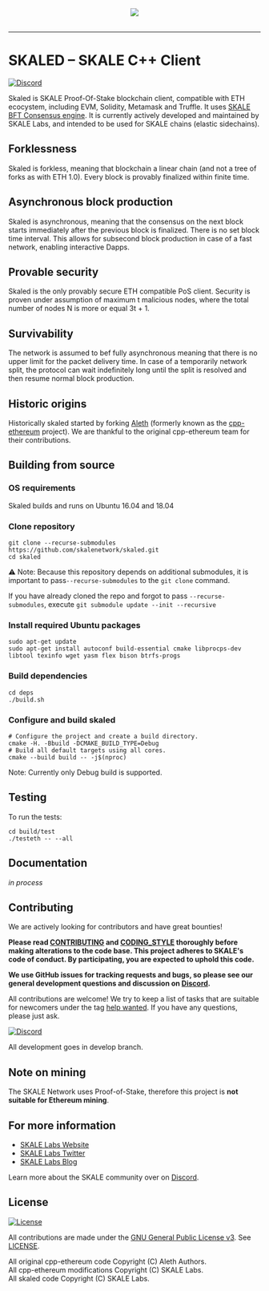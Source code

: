 <div align="center">
  <img src="https://uploads-ssl.webflow.com/5be05ae542686c4ebf192462/5be2f8beb08f6d0fbd2ea797_Skale_Logo_Blue-p-500.png"><br><br>
</div>

-----------------

# SKALED – SKALE C++ Client



[![Discord](https://img.shields.io/discord/534485763354787851.svg)](https://discord.gg/vvUtWJB)

Skaled is SKALE Proof-Of-Stake blockchain client, compatible with ETH ecocystem, including EVM, Solidity, Metamask and Truffle. It uses [SKALE BFT Consensus engine](https://github.com/skalenetwork/skale-consensus).  It is currently actively developed and maintained by SKALE Labs, and intended to be used for SKALE chains (elastic sidechains).

## Forklessness

Skaled is forkless, meaning that blockchain a linear chain (and not a tree of forks as with ETH 1.0). Every block is provably finalized within finite time.


## Asynchronous block production

Skaled is asynchronous, meaning that the consensus on the next block starts immediately after the previous block is finalized.  There is no set block time interval. This allows for subsecond block production in case of a fast network, enabling interactive Dapps.

## Provable security

Skaled is the only provably secure ETH compatible PoS client. Security is proven under assumption of maximum t malicious nodes, where the total number of nodes N is more or equal 3t + 1.

## Survivability

The network is assumed to bef fully asynchronous meaning that there is no upper limit for the packet delivery time. In case of a temporarily network split, the protocol can wait indefinitely long until the split is resolved and then resume normal block production.

##  Historic origins

Historically skaled started by forking [Aleth](https://github.com/ethereum/aleth) (formerly known as the [cpp-ethereum](http://www.ethdocs.org/en/latest/ethereum-clients/cpp-ethereum/) project). We are thankful to the original cpp-ethereum team for their contributions.


## Building from source


### OS requirements

Skaled builds and runs on Ubuntu 16.04 and 18.04

### Clone repository

```
git clone --recurse-submodules https://github.com/skalenetwork/skaled.git
cd skaled
```

⚠️ Note: Because this repository depends on additional submodules, it is important to pass`--recurse-submodules` to the `git clone` command.

If you have already cloned the repo and forgot to pass `--recurse-submodules`, execute `git submodule update --init --recursive`

### Install required Ubuntu packages

```
sudo apt-get update
sudo apt-get install autoconf build-essential cmake libprocps-dev libtool texinfo wget yasm flex bison btrfs-progs
```

### Build dependencies

```
cd deps
./build.sh
```

### Configure and build skaled


```shell
# Configure the project and create a build directory.
cmake -H. -Bbuild -DCMAKE_BUILD_TYPE=Debug
# Build all default targets using all cores.
cmake --build build -- -j$(nproc)
```

Note: Currently only Debug build is supported.


## Testing

To run the tests:

```
cd build/test
./testeth -- --all
```

## Documentation

_in process_

## Contributing

We are actively looking for contributors and have great bounties!

**Please read [CONTRIBUTING](CONTRIBUTING.md) and [CODING_STYLE](CODING_STYLE.md) thoroughly before making alterations to the code base. This project adheres to SKALE's code of conduct. By participating, you are expected to uphold this code.**

**We use GitHub issues for tracking requests and bugs, so please see our general development questions and discussion on [Discord](https://discord.gg/vvUtWJB).**

All contributions are welcome! We try to keep a list of tasks that are suitable for newcomers under the tag [help wanted](https://github.com/skalenetwork/skaled/labels/help%20wanted). If you have any questions, please just ask.

[![Discord](https://img.shields.io/discord/534485763354787851.svg)](https://discord.gg/vvUtWJB)


All development goes in develop branch.

## Note on mining

The SKALE Network uses Proof-of-Stake, therefore this project is **not suitable for Ethereum mining**.


## For more information
* [SKALE Labs Website](https://skalelabs.com)
* [SKALE Labs Twitter](https://twitter.com/skalelabs)
* [SKALE Labs Blog](https://medium.com/skale)

Learn more about the SKALE community over on [Discord](https://discord.gg/vvUtWJB).


## License

[![License](https://img.shields.io/github/license/skalenetwork/skaled.svg)](LICENSE)

All contributions are made under the [GNU General Public License v3](https://www.gnu.org/licenses/gpl-3.0.en.html). See [LICENSE](LICENSE).

All original cpp-ethereum code Copyright (C) Aleth Authors.  
All cpp-ethereum modifications Copyright (C) SKALE Labs.  
All skaled code Copyright (C) SKALE Labs.
